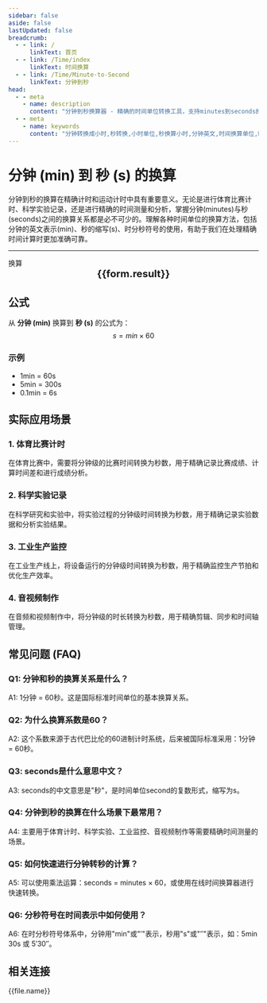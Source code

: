 ```yaml
---
sidebar: false
aside: false
lastUpdated: false
breadcrumb:
  - - link: /
      linkText: 首页
  - - link: /Time/index
      linkText: 时间换算
  - - link: /Time/Minute-to-Second
      linkText: 分钟到秒
head:
  - - meta
    - name: description
      content: "分钟到秒换算器 - 精确的时间单位转换工具，支持minutes到seconds的快速换算。提供分钟(min)、秒(s)等时间单位的换算关系，适用于精确计时、运动计时等场景。在线时间换算器，支持时分秒符号转换。"
  - - meta
    - name: keywords
      content: "分钟转换成小时,秒转换,小时单位,秒换算小时,分钟英文,时间换算单位,时间换算器在线使用,时分秒符号,分秒,分钟换算小时,minutes是什么意思中文,分秒符号,分钟转小时,分钟的缩写,min是分钟吗,分钟单位,分钟的英文,时间单位换算,时间计算器在线计算分钟,时间转换器,分钟缩写,小时,分钟英文,时间换算,mins,秒,minute,minutes,min,second,seconds,s,精确计时"
---
```

# 分钟 (min) 到 秒 (s) 的换算

分钟到秒的换算在精确计时和运动计时中具有重要意义。无论是进行体育比赛计时、科学实验记录，还是进行精确的时间测量和分析，掌握分钟(minutes)与秒(seconds)之间的换算关系都是必不可少的。理解各种时间单位的换算方法，包括分钟的英文表示(min)、秒的缩写(s)、时分秒符号的使用，有助于我们在处理精确时间计算时更加准确可靠。

---
<script setup>
import { onMounted, reactive, inject, ref } from 'vue'
import { NButton,NForm ,NFormItem,NInput,NInputNumber,NSelect,NCard,useMessage,NGrid ,NGi  } from 'naive-ui'
import { defineClientComponent } from 'vitepress'
import { Time } from '../../files';

const convert = inject('convert')

const seoKey = [
  '分钟转换成小时', '秒转换', '小时单位', '秒换算小时', '分钟英文',
  '时间换算单位', '时间换算器在线使用', '时分秒符号', '分秒', '分钟换算小时',
  'minutes是什么意思中文', '分秒符号', '分钟转小时', '分钟的缩写', 'min是分钟吗',
  '分钟单位', '分钟的英文', '时间单位换算', '时间计算器在线计算分钟', '时间转换器',
  '分钟缩写', '小时', '分钟英文', '时间换算', 'mins', '秒', 'minute', 'minutes', 'min',
  'second', 'seconds', 's', '精确计时', '运动计时', '分钟到秒'
]
const convert = inject('convert')

const form = reactive({
  number: null,
  result: '',
  title: '分钟到秒换算器'
})

const convertHandler = () => {
  if (form.number !== null && !isNaN(form.number)) {
    const convertedValue = parseFloat(form.number) * 60
    form.result = `${form.number}min = ${convertedValue.toFixed(2)}s`
  } else {
    form.result = '请输入有效的数值。'
  }
}
</script>

<n-form size="large" :model="form">
  <n-form-item label="分钟 (min)">
    <n-input-number v-model:value="form.number" placeholder="输入分钟" style="width: 100%" />
  </n-form-item>
  <n-form-item>
    <n-button type="info" @click="convertHandler" block>换算</n-button>
  </n-form-item>
</n-form>

<n-card :title="form.title" size="small" embedded :bordered="false" hoverable>
  <div  style="text-align:center;font-size:20px;">
    <strong>{{form.result}}</strong>
  </div>
  <template #footer>
    <div style="font-size: 12px; color: #666; margin-top: 10px;">
      <span v-for="(keyword, index) in seoKey" :key="index">
        {{ keyword }}<span v-if="index < seoKey.length - 1">, </span>
      </span>
    </div>
  </template>
</n-card>

## 公式

从 **分钟 (min)** 换算到 **秒 (s)** 的公式为：
$$ s = min \times 60 $$

### 示例
- 1min = 60s
- 5min = 300s
- 0.1min = 6s

## 实际应用场景

### 1. 体育比赛计时
在体育比赛中，需要将分钟级的比赛时间转换为秒数，用于精确记录比赛成绩、计算时间差和进行成绩分析。

### 2. 科学实验记录
在科学研究和实验中，将实验过程的分钟级时间转换为秒数，用于精确记录实验数据和分析实验结果。

### 3. 工业生产监控
在工业生产线上，将设备运行的分钟级时间转换为秒数，用于精确监控生产节拍和优化生产效率。

### 4. 音视频制作
在音频和视频制作中，将分钟级的时长转换为秒数，用于精确剪辑、同步和时间轴管理。

## 常见问题 (FAQ)

### Q1: 分钟和秒的换算关系是什么？
A1: 1分钟 = 60秒。这是国际标准时间单位的基本换算关系。

### Q2: 为什么换算系数是60？
A2: 这个系数来源于古代巴比伦的60进制计时系统，后来被国际标准采用：1分钟 = 60秒。

### Q3: seconds是什么意思中文？
A3: seconds的中文意思是"秒"，是时间单位second的复数形式，缩写为s。

### Q4: 分钟到秒的换算在什么场景下最常用？
A4: 主要用于体育计时、科学实验、工业监控、音视频制作等需要精确时间测量的场景。

### Q5: 如何快速进行分钟转秒的计算？
A5: 可以使用乘法运算：seconds = minutes × 60，或使用在线时间换算器进行快速转换。

### Q6: 分秒符号在时间表示中如何使用？
A6: 在时分秒符号体系中，分钟用"min"或"′"表示，秒用"s"或"″"表示，如：5min 30s 或 5′30″。

## 相关连接
<n-grid x-gap="12" :cols="2">
  <n-gi v-for="(file, index) in Time" :key="index">
    <n-button
      text
      tag="a"
      :href="file.path"
      type="info"
    >
      {{file.name}}
    </n-button>
  </n-gi>
</n-grid>